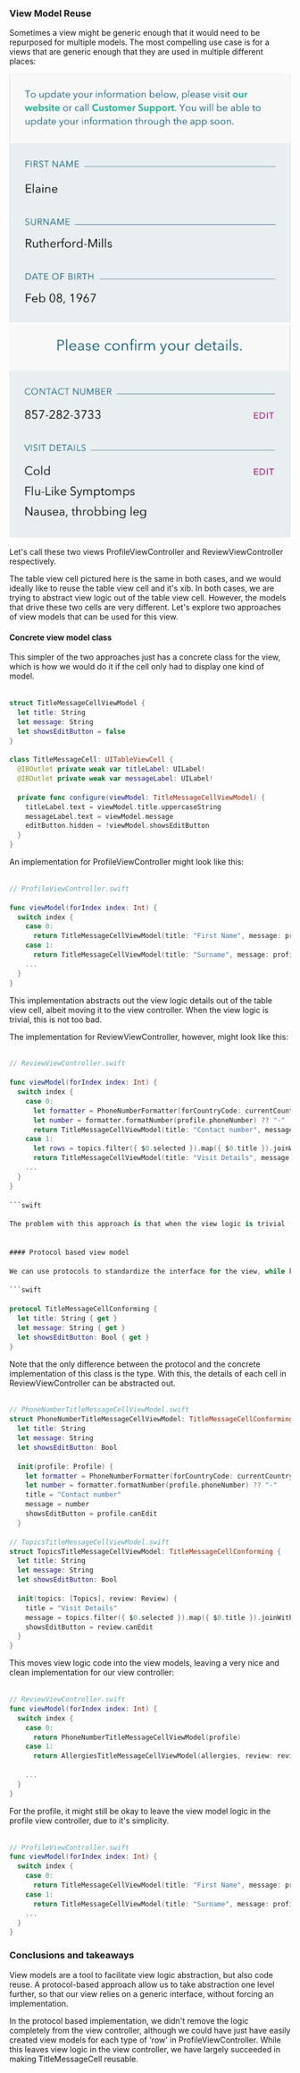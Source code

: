 ### View Model Reuse

Sometimes a view might be generic enough that it would need to be repurposed for multiple models. The most compelling use case is for a views that are generic enough that they are used in multiple different places:

![ProfileViewController](profile.png)
![ReviewViewController](review.png)

Let's call these two views ProfileViewController and ReviewViewController respectively.

The table view cell pictured here is the same in both cases, and we would ideally like to reuse the table view cell and it's xib. In both cases, we are trying to abstract view logic out of the table view cell. However, the models that drive these two cells are very different. Let's explore two approaches of view models that can be used for this view.

#### Concrete view model class

This simpler of the two approaches just has a concrete class for the view, which is how we would do it if the cell only had to display one kind of model.

```swift

struct TitleMessageCellViewModel {
  let title: String
  let message: String
  let showsEditButton = false
}

class TitleMessageCell: UITableViewCell {
  @IBOutlet private weak var titleLabel: UILabel!
  @IBOutlet private weak var messageLabel: UILabel!

  private func configure(viewModel: TitleMessageCellViewModel) {
    titleLabel.text = viewModel.title.uppercaseString
    messageLabel.text = viewModel.message
    editButton.hidden = !viewModel.showsEditButton
  }
}

```

An implementation for ProfileViewController might look like this:

```swift

// ProfileViewController.swift

func viewModel(forIndex index: Int) {
  switch index {
    case 0:
      return TitleMessageCellViewModel(title: "First Name", message: profile.firstName)
    case 1:
      return TitleMessageCellViewModel(title: "Surname", message: profile.lastName)
    ...
  }
}

```

This implementation abstracts out the view logic details out of the table view cell, albeit moving it to the view controller. When the view logic is trivial, this is not too bad.

The implementation for ReviewViewController, however, might look like this:

```swift

// ReviewViewController.swift

func viewModel(forIndex index: Int) {
  switch index {
    case 0:
      let formatter = PhoneNumberFormatter(forCountryCode: currentCountryCode)
      let number = formatter.formatNumber(profile.phoneNumber) ?? "-"
      return TitleMessageCellViewModel(title: "Contact number", message: number, showsEditButton: profile.canEdit)
    case 1:
      let rows = topics.filter({ $0.selected }).map({ $0.title }).joinWithSeparator("\n")
      return TitleMessageCellViewModel(title: "Visit Details", message: topics, showsEditButton: review.canEdit)
    ...
  }
}

```swift

The problem with this approach is that when the view logic is trivial (ProfileViewController), we can get away with implementing view logic within the view controller, but as soon as it gets complicated(ReviewViewController), the view controller starts knowing a lot about view logic details, and we are back to view controller and view bloat.


#### Protocol based view model

We can use protocols to standardize the interface for the view, while keeping implementation details abstracted out into it's own entity.

```swift

protocol TitleMessageCellConforming {
  let title: String { get }
  let message: String { get }
  let showsEditButton: Bool { get }
}

```

Note that the only difference between the protocol and the concrete implementation of this class is the type. With this, the details of each cell in ReviewViewController can be abstracted out.

```swift

// PhoneNumberTitleMessageCellViewModel.swift
struct PhoneNumberTitleMessageCellViewModel: TitleMessageCellConforming {
  let title: String
  let message: String
  let showsEditButton: Bool

  init(profile: Profile) {
    let formatter = PhoneNumberFormatter(forCountryCode: currentCountryCode)
    let number = formatter.formatNumber(profile.phoneNumber) ?? "-"
    title = "Contact number"
    message = number
    showsEditButton = profile.canEdit
  }

// TopicsTitleMessageCellViewModel.swift
struct TopicsTitleMessageCellViewModel: TitleMessageCellConforming {
  let title: String
  let message: String
  let showsEditButton: Bool

  init(topics: [Topics], review: Review) {
    title = "Visit Details"
    message = topics.filter({ $0.selected }).map({ $0.title }).joinWithSeparator("\n")
    showsEditButton = review.canEdit
  }
}

```

This moves view logic code into the view models, leaving a very nice and clean implementation for our view controller:

```swift

// ReviewViewController.swift
func viewModel(forIndex index: Int) {
  switch index {
    case 0:
      return PhoneNumberTitleMessageCellViewModel(profile)
    case 1:
      return AllergiesTitleMessageCellViewModel(allergies, review: review)

    ...
  }
}

```

For the profile, it might still be okay to leave the view model logic in the profile view controller, due to it's simplicity.

```swift

// ProfileViewController.swift
func viewModel(forIndex index: Int) {
  switch index {
    case 0:
      return TitleMessageCellViewModel(title: "First Name", message: profile.firstName) // Now, TitleMessageCellViewModel is simply a struct that implements TitleMessageCellConforming.
    case 1:
      return TitleMessageCellViewModel(title: "Surname", message: profile.lastName)
    ...
  }
}

```

### Conclusions and takeaways

View models are a tool to facilitate view logic abstraction, but also code reuse. A protocol-based approach allow us to take abstraction one level further, so that our view relies on a generic interface, without forcing an implementation.

In the protocol based implementation, we didn't remove the logic completely from the view controller, although we could have just have easily created view models for each type of 'row' in ProfileViewController. While this leaves view logic in the view controller, we have largely succeeded in making TitleMessageCell reusable.
